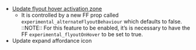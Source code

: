 - [Update flyout hover activation zone](https://product-fabric.atlassian.net/browse/NAV-197)
	- It is controlled by a new FF prop called `experimental_alternateFlyoutBehaviour` which defaults to false. ::NOTE:: For this feature to be enabled, it’s is necessary to have the FF  `experimental_flyoutOnHover` to be set to true.
- Update expand affordance icon
